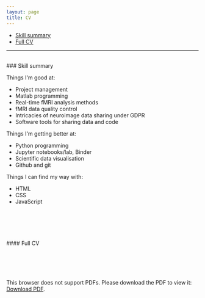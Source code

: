 ```yaml
---
layout: page
title: CV
---
```


- [Skill summary](#summary)
- [Full CV](#cv)

---

<div id='summary'></div>
<br>
### Skill summary

Things I'm good at:
- Project management
- Matlab programming
- Real-time fMRI analysis methods
- fMRI data quality control
- Intricacies of neuroimage data sharing under GDPR
- Software tools for sharing data and code

Things I'm getting better at:
- Python programming
- Jupyter notebooks/lab, Binder
- Scientific data visualisation
- Github and git

Things I can find my way with:
- HTML
- CSS
- JavaScript

<div id='cv'></div>
<br>
#### Full CV

<object data="https://jsheunis.github.io/downloads/cv_jsheunis_2019.pdf" type="application/pdf" height="700px" width="750px" align="middle">
    <embed src="https://jsheunis.github.io/downloads/cv_jsheunis_2019.pdf">
        <p>This browser does not support PDFs. Please download the PDF to view it: <a href="https://jsheunis.github.io/downloads/cv_jsheunis_2019.pdf">Download PDF</a>.</p>
    </embed>
</object>